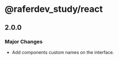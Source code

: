 # @raferdev_study/react

## 2.0.0

### Major Changes

- Add components custom names on the interface.
